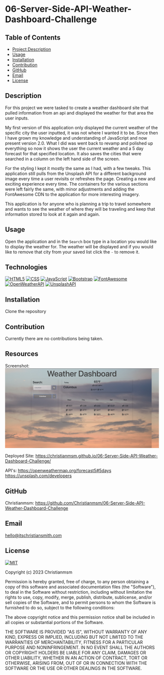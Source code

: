 # 06-Server-Side-API-Weather-Dashboard-Challenge

 ## Table of Contents
 - [Project Description](#Description)
 - [Usage](#Usage)
 - [Installation](#Installation)
 - [Contribution](#Contribution)
 - [GitHub](#GitHub)
 - [Email](#Email)
 - [License](#License)
  
## Description
For this project we were tasked to create a weather dashboard site that pulled information from an api and displayed the weather for that area the user inputs.

My first version of this application only displayed the current weather of the specific city the user inputted, it was not where I wanted it to be. Since then I have grown my knowledge and understanding of JavaScript and now present version 2.0. What I did was went back to revamp and polished up everything so now it shows the user the current weather and a 5 day forecast for that specified location. It also saves the cities that were searched in a column on the left hand side of the screen.

For the styling I kept it mostly the same as I had, with a few tweaks. This application still pulls from the Unsplash API for a different background image every time a user revisits or refreshes the page. Creating a new and exciting experience every time. 
The containers for the various sections were left fairly the same, with minor adjustments and adding the FontAwesome CDN to the application for more interesting imagery. 

This application is for anyone who is planning a trip to travel somewhere and wants to see the weather of where they will be traveling and keep that information stored to look at it again and again.


## Usage
Open the application and in the `Search` box type in a location you would like to display the weather for.
The weather will be displayed and if you would like to remove that city from your saved list click the `-` to remove it.

## Technologies
[![HTML5](https://img.shields.io/badge/HTML5-v5-orange)](https://developer.mozilla.org/en-US/docs/Web/Guide/HTML/HTML5)
[![CSS](https://img.shields.io/badge/CSS-v3-blue)](https://developer.mozilla.org/en-US/docs/Web/CSS)
[![JavaScript](https://img.shields.io/badge/JavaScript-ES6+-yellow)](https://www.ecma-international.org/ecma-262/)
[![Bootstrap](https://img.shields.io/badge/Bootstrap%20CSS-v.5.1.3-yellowgreen)](https://getbootstrap.com/)
[![FontAwesome](https://img.shields.io/badge/FONT-AWESOME-blue)](https://fontawesome.com/)
[![OpenWeatherAPI](https://img.shields.io/badge/OPENWEATHER-API-orange)](https://openweathermap.org/api)
[![UnsplashAPI](https://img.shields.io/badge/UNSPLASH-API-yellow)](https://unsplash.com/developers)

## Installation
Clone the repository

## Contribution
Currently there are no contributions being taken.

## Resources
Screenshot:
<img src="assets/images/Screenshot.png">

Deployed Site:
https://christianmsm.github.io/06-Server-Side-API-Weather-Dashboard-Challenge/

API's:
https://openweathermap.org/forecast5#5days
https://unsplash.com/developers

## GitHub
Christianmsm:
https://github.com/Christianmsm/06-Server-Side-API-Weather-Dashboard-Challenge
## Email
hello@itschristiansmith.com
## License
[![MIT](https://img.shields.io/badge/MIT-License-red)](https://opensource.org/license/mit/)

Copyright (c) 2023 Christianmsm

Permission is hereby granted, free of charge, to any person obtaining a copy
of this software and associated documentation files (the "Software"), to deal
in the Software without restriction, including without limitation the rights
to use, copy, modify, merge, publish, distribute, sublicense, and/or sell
copies of the Software, and to permit persons to whom the Software is
furnished to do so, subject to the following conditions:

The above copyright notice and this permission notice shall be included in all
copies or substantial portions of the Software.

THE SOFTWARE IS PROVIDED "AS IS", WITHOUT WARRANTY OF ANY KIND, EXPRESS OR
IMPLIED, INCLUDING BUT NOT LIMITED TO THE WARRANTIES OF MERCHANTABILITY,
FITNESS FOR A PARTICULAR PURPOSE AND NONINFRINGEMENT. IN NO EVENT SHALL THE
AUTHORS OR COPYRIGHT HOLDERS BE LIABLE FOR ANY CLAIM, DAMAGES OR OTHER
LIABILITY, WHETHER IN AN ACTION OF CONTRACT, TORT OR OTHERWISE, ARISING FROM,
OUT OF OR IN CONNECTION WITH THE SOFTWARE OR THE USE OR OTHER DEALINGS IN THE
SOFTWARE.